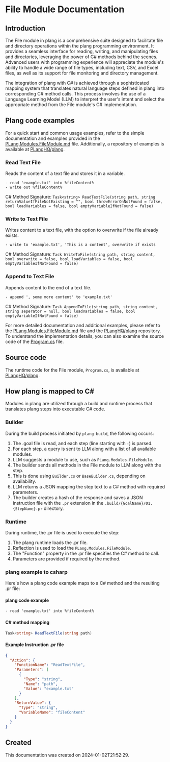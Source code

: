 # File Module Documentation

## Introduction
The File module in plang is a comprehensive suite designed to facilitate file and directory operations within the plang programming environment. It provides a seamless interface for reading, writing, and manipulating files and directories, leveraging the power of C# methods behind the scenes. Advanced users with programming experience will appreciate the module's ability to handle a wide range of file types, including text, CSV, and Excel files, as well as its support for file monitoring and directory management.

The integration of plang with C# is achieved through a sophisticated mapping system that translates natural language steps defined in plang into corresponding C# method calls. This process involves the use of a Language Learning Model (LLM) to interpret the user's intent and select the appropriate method from the File module's C# implementation.

## Plang code examples
For a quick start and common usage examples, refer to the simple documentation and examples provided in the [PLang.Modules.FileModule.md](./PLang.Modules.FileModule.md) file. Additionally, a repository of examples is available at [PLangHQ/plang](https://github.com/PLangHQ/plang/tree/main/Tests/File).

### Read Text File
Reads the content of a text file and stores it in a variable.
```plang
- read 'example.txt' into %fileContent%
- write out %fileContent%
```
C# Method Signature: `Task<string> ReadTextFile(string path, string returnValueIfFileNotExisting = "", bool throwErrorOnNotFound = false, bool loadVariables = false, bool emptyVariableIfNotFound = false)`

### Write to Text File
Writes content to a text file, with the option to overwrite if the file already exists.
```plang
- write to 'example.txt', 'This is a content', overwrite if exists
```
C# Method Signature: `Task WriteToFile(string path, string content, bool overwrite = false, bool loadVariables = false, bool emptyVariableIfNotFound = false)`

### Append to Text File
Appends content to the end of a text file.
```plang
- append ', some more content' to 'example.txt'
```
C# Method Signature: `Task AppendToFile(string path, string content, string seperator = null, bool loadVariables = false, bool emptyVariableIfNotFound = false)`

For more detailed documentation and additional examples, please refer to the [PLang.Modules.FileModule.md](./PLang.Modules.FileModule.md) file and the [PLangHQ/plang](https://github.com/PLangHQ/plang/tree/main/Tests/File) repository. To understand the implementation details, you can also examine the source code of the [Program.cs](https://github.com/PLangHQ/plang/tree/main/PLang/Modules/FileModule/Program.cs) file.

## Source code
The runtime code for the File module, `Program.cs`, is available at [PLangHQ/plang](https://github.com/PLangHQ/plang/tree/main/PLang/Modules/FileModule/Program.cs).

## How plang is mapped to C#
Modules in plang are utilized through a build and runtime process that translates plang steps into executable C# code.

### Builder
During the build process initiated by `plang build`, the following occurs:
1. The .goal file is read, and each step (line starting with `-`) is parsed.
2. For each step, a query is sent to LLM along with a list of all available modules.
3. LLM suggests a module to use, such as `PLang.Modules.FileModule`.
4. The builder sends all methods in the File module to LLM along with the step.
5. This is done using `Builder.cs` or `BaseBuilder.cs`, depending on availability.
6. LLM returns a JSON mapping the step text to a C# method with required parameters.
7. The builder creates a hash of the response and saves a JSON instruction file with the `.pr` extension in the `.build/{GoalName}/01. {StepName}.pr` directory.

### Runtime
During runtime, the .pr file is used to execute the step:
1. The plang runtime loads the .pr file.
2. Reflection is used to load the `PLang.Modules.FileModule`.
3. The "Function" property in the .pr file specifies the C# method to call.
4. Parameters are provided if required by the method.

### plang example to csharp
Here's how a plang code example maps to a C# method and the resulting .pr file:

#### plang code example
```plang
- read 'example.txt' into %fileContent%
```

#### C# method mapping
```csharp
Task<string> ReadTextFile(string path)
```

#### Example Instruction .pr file
```json
{
  "Action": {
    "FunctionName": "ReadTextFile",
    "Parameters": [
      {
        "Type": "string",
        "Name": "path",
        "Value": "example.txt"
      }
    ],
    "ReturnValue": {
      "Type": "string",
      "VariableName": "fileContent"
    }
  }
}
```

## Created
This documentation was created on 2024-01-02T21:52:29.